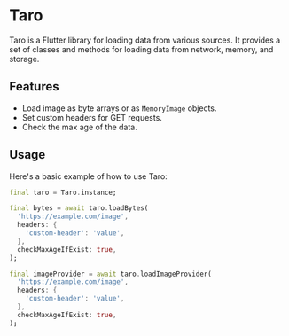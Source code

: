 # Taro

Taro is a Flutter library for loading data from various sources. It provides a set of classes and methods for loading data from network, memory, and storage.

## Features

- Load image as byte arrays or as `MemoryImage` objects.
- Set custom headers for GET requests.
- Check the max age of the data.

## Usage

Here's a basic example of how to use Taro:

```dart
final taro = Taro.instance;

final bytes = await taro.loadBytes(
  'https://example.com/image',
  headers: {
    'custom-header': 'value',
  },
  checkMaxAgeIfExist: true,
);

final imageProvider = await taro.loadImageProvider(
  'https://example.com/image',
  headers: {
    'custom-header': 'value',
  },
  checkMaxAgeIfExist: true,
);
```
